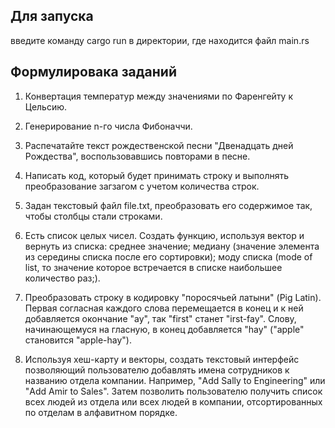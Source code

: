## Для запуска 



введите команду cargo run  в директории, где находится файл main.rs

## Формулировака заданий


1. Конвертация температур между значениями по Фаренгейту к Цельсию.
2. Генерирование n-го числа Фибоначчи.
3. Распечатайте текст рождественской песни "Двенадцать дней Рождества", воспользовавшись повторами в песне.

4. Написать код, который будет принимать строку и выполнять преобразование загзагом с учетом количества строк.

5. Задан текстовый файл file.txt, преобразовать его содержимое так, чтобы столбцы стали строками.

6. Есть список целых чисел. Создать функцию, используя вектор и вернуть из списка: среднее значение; медиану (значение элемента из середины списка после его сортировки); моду списка (mode of list, то значение которое встречается в списке наибольшее количество раз;).

7. Преобразовать строку в кодировку "поросячьей латыни" (Pig Latin). Первая согласная каждого слова перемещается в конец и к ней добавляется окончание "ay", так "first" станет "irst-fay". Слову, начинающемуся на гласную, в конец добавляется "hay" ("apple" становится "apple-hay").

8. Используя хеш-карту и векторы, создать текстовый интерфейс позволяющий пользователю добавлять имена сотрудников к названию отдела компании. Например, "Add Sally to Engineering" или "Add Amir to Sales". Затем позволить пользователю получить список всех людей из отдела или всех людей в компании, отсортированных по отделам в алфавитном порядке.

 
